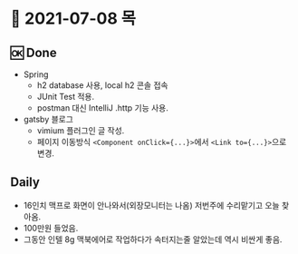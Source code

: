 # 📗 2021-07-08 목

## 🆗 Done  

- Spring
  - h2 database 사용, local h2 콘솔 접속
  - JUnit Test 적용.
  - postman 대신 IntelliJ .http 기능 사용.
- gatsby 블로그
  - vimium 플러그인 글 작성.
  - 페이지 이동방식 `<Component onClick={...}>`에서 `<Link to={...}>`으로 변경.
  
## Daily
- 16인치 맥프로 화면이 안나와서(외장모니터는 나옴) 저번주에 수리맡기고 오늘 찾아옴.
- 100만원 들었음.
- 그동안 인텔 8g 맥북에어로 작업하다가 속터지는줄 알았는데 역시 비싼게 좋음.